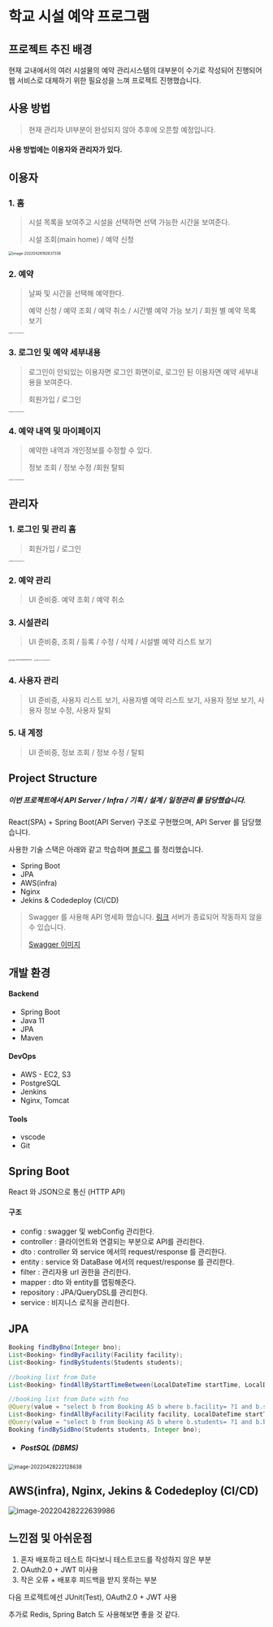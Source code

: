 # 학교 시설 예약 프로그램

## 프로젝트 추진 배경

현재 교내에서의 여러 시설물의 예약 관리시스템의 대부분이 수기로 작성되어 진행되어 웹 서비스로 대체하기 위한 필요성을 느껴 프로젝트 진행했습니다.



## 사용 방법

>현재 관리자 UI부분이 완성되지 않아 추후에 오픈할 예정입니다.



#### 사용 방법에는 이용자와 관리자가 있다.

## 이용자

### 1. 홈

>시설 목록을 보여주고 시설을 선택하면 선택 가능한 시간을 보여준다.
>
>시설 조회(main home) / 예약 신청

<img src="./images/image-20220428182637338.png" alt="image-20220428182637338" style="zoom:50%;" />



### 2. 예약

> 날짜 및 시간을 선택해 예약한다.
>
> 예약 신청 / 예약 조회  / 예약 취소 / 시간별 예약 가능 보기 / 회원 별 예약 목록 보기

<img src="./images/image-20220428182807543.png" alt="image-20220428182807543" style="zoom:15%;" />

### 3. 로그인 및 예약 세부내용

> 로그인이 안되있는 이용자면 로그인 화면이로, 로그인 된 이용자면 예약 세부내용을 보여준다.
>
> 회원가입 / 로그인 

<img src="./images/image-20220428183558578.png" alt="image-20220428183558578" style="zoom:15%;" />



### 4. 예약 내역 및 마이페이지

> 예약한 내역과 개인정보를 수정할 수 있다.
>
> 정보 조회 / 정보 수정 /회원 탈퇴 

<img src="./images/image-20220428182935262.png" alt="image-20220428182935262" style="zoom:15%;" />

## 관리자

### 1. 로그인 및 관리 홈

> 회원가입 / 로그인

<img src="./images/image-20220428184453332.png" alt="image-20220428184453332" style="zoom:15%;" />



### 2. 예약 관리

> UI 준비중. 예약 조회  / 예약 취소

### 3. 시설관리

> UI 준비중, 조회 / 등록 / 수정 / 삭제 / 시설별 예약 리스트 보기

<img src="./images/image-20220428190154731.png" alt="image-20220428190154731" style="zoom:23%;" />

<img src="./images/image-20220428190214130.png" alt="image-20220428190214130" style="zoom:16%;" />


### 4. 사용자 관리

> UI 준비중, 사용자 리스트 보기, 사용자별 예약 리스트 보기, 사용자 정보 보기, 사용자 정보 수정, 사용자 탈퇴 

### 5. 내 계정

> UI 준비중, 정보 조회 / 정보 수정 / 탈퇴



## Project Structure

##### 이번 프로젝트에서 API Server / Infra / 기획 / 설계 / 일정관리 를 담당했습니다.

React(SPA) + Spring Boot(API Server) 구조로 구현했으며, API Server 를 담당했습니다.

사용한 기술 스택은 아래와 같고 학습하며  [블로그](https://iyk2h.tistory.com/category/Spring) 를 정리했습니다.
- Spring Boot
- JPA
- AWS(infra)
- Nginx
- Jekins & Codedeploy (CI/CD)

> Swagger 를 사용해 API 명세화 했습니다. [링크](http://3.94.44.116:8080/swagger-ui/index.html#/) 서버가 종료되어 작동하지 않을 수 있습니다.
>
> [Swagger 이미지](Documents/api/api_list.md) 



## 개발 환경

#### Backend

- Spring Boot
- Java 11
- JPA
- Maven

#### DevOps

- AWS - EC2, S3
- PostgreSQL
- Jenkins
- Nginx, Tomcat

#### Tools

- vscode
- Git



## Spring Boot

React 와 JSON으로 통신 (HTTP API)

#### 구조

- config : swagger 및 webConfig 관리한다.
- controller : 클라이언트와 연결되는 부분으로 API를 관리한다.
- dto : controller 와 service 에서의 request/response 를 관리한다.
- entity : service 와 DataBase 에서의 request/response 를 관리한다. 
- filter : 관리자용 url 권한을 관리한다.
- mapper : dto 와 entity를 맵핑해준다.
- repository : JPA/QueryDSL를 관리한다.
- service : 비지니스 로직을 관리한다.

## JPA

``` java
Booking findByBno(Integer bno);
List<Booking> findByFacility(Facility facility);
List<Booking> findByStudents(Students students);

//booking list from Date
List<Booking> findAllByStartTimeBetween(LocalDateTime startTime, LocalDateTime endTime);

//booking list from Date with fno
@Query(value = "select b from Booking AS b where b.facility= ?1 and b.startTime between ?2 and ?3 order by b.startTime")
List<Booking> findAllByFacility(Facility facility, LocalDateTime startTime, LocalDateTime endTime);
@Query(value = "select b from Booking AS b where b.students= ?1 and b.bno= ?2")
Booking findBySidBno(Students students, Integer bno);
```

- ##### PostSQL (DBMS)

<img src="./images/image-20220428222128638.png" alt="image-20220428222128638" style="zoom:70%;" />



## AWS(infra), Nginx, Jekins & Codedeploy (CI/CD)

![image-20220428222639986](./images/image-20220428222639986.png)





## 느낀점 및 아쉬운점

1. 혼자 배포하고 테스트 하다보니 테스트코드를 작성하지 않은 부분
1. OAuth2.0 + JWT 미사용
1. 작은 오류 + 배포후 피드백을 받지 못하는 부분

다음 프로젝트에선 JUnit(Test), OAuth2.0 + JWT 사용 

추가로 Redis, Spring Batch 도 사용해보면 좋을 것 같다.
